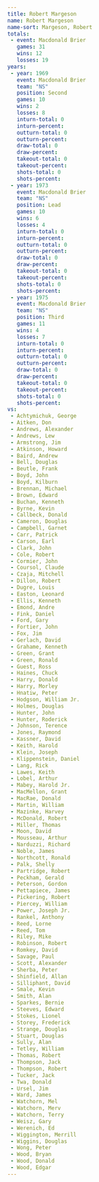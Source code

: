 ```yaml
---
title: Robert Margeson
name: Robert Margeson
name-sort: Margeson, Robert
totals:
 - event: Macdonald Brier
   games: 31
   wins: 12
   losses: 19
years:
 - year: 1969
   event: Macdonald Brier
   team: "NS"
   position: Second
   games: 10
   wins: 2
   losses: 8
   inturn-total: 0
   inturn-percent:
   outturn-total: 0
   outturn-percent:
   draw-total: 0
   draw-percent:
   takeout-total: 0
   takeout-percent:
   shots-total: 0
   shots-percent:
 - year: 1973
   event: Macdonald Brier
   team: "NS"
   position: Lead
   games: 10
   wins: 6
   losses: 4
   inturn-total: 0
   inturn-percent:
   outturn-total: 0
   outturn-percent:
   draw-total: 0
   draw-percent:
   takeout-total: 0
   takeout-percent:
   shots-total: 0
   shots-percent:
 - year: 1975
   event: Macdonald Brier
   team: "NS"
   position: Third
   games: 11
   wins: 4
   losses: 7
   inturn-total: 0
   inturn-percent:
   outturn-total: 0
   outturn-percent:
   draw-total: 0
   draw-percent:
   takeout-total: 0
   takeout-percent:
   shots-total: 0
   shots-percent:
vs:
 - Achtymichuk, George
 - Aitken, Don
 - Andrews, Alexander
 - Andrews, Lew
 - Armstrong, Jim
 - Atkinson, Howard
 - Baird, Andrew
 - Bell, Douglas
 - Beutle, Frank
 - Boyd, John
 - Boyd, Kilburn
 - Brennan, Michael
 - Brown, Edward
 - Buchan, Kenneth
 - Byrne, Kevin
 - Callbeck, Donald
 - Cameron, Douglas
 - Campbell, Garnet
 - Carr, Patrick
 - Carson, Earl
 - Clark, John
 - Cole, Robert
 - Cormier, John
 - Coursol, Claude
 - Czaja, Mitchell
 - Dillon, Robert
 - Dugre, Louis
 - Easton, Leonard
 - Ellis, Kenneth
 - Emond, Andre
 - Fink, Daniel
 - Ford, Gary
 - Fortier, John
 - Fox, Jim
 - Gerlach, David
 - Grahame, Kenneth
 - Green, Grant
 - Green, Ronald
 - Guest, Ross
 - Haines, Chuck
 - Harry, Donald
 - Harry, Morley
 - Hnatiw, Peter
 - Hodgson, William Jr.
 - Holmes, Douglas
 - Hunter, John
 - Hunter, Roderick
 - Johnson, Terence
 - Jones, Raymond
 - Kassner, David
 - Keith, Harold
 - Klein, Joseph
 - Klippenstein, Daniel
 - Lang, Rick
 - Lawes, Keith
 - Lobel, Arthur
 - Mabey, Harold Jr.
 - MacMellon, Grant
 - MacRae, Donald
 - Martin, William
 - Mazinke, Harvey
 - McDonald, Robert
 - Miller, Thomas
 - Moon, David
 - Mousseau, Arthur
 - Narduzzi, Richard
 - Noble, James
 - Northcott, Ronald
 - Palk, Shelly
 - Partridge, Robert
 - Peckham, Gerald
 - Peterson, Gordon
 - Pettapiece, James
 - Pickering, Robert
 - Piercey, William
 - Power, Joseph Jr.
 - Rankel, Anthony
 - Reed, Lorne
 - Reed, Tom
 - Riley, Mike
 - Robinson, Robert
 - Romkey, David
 - Savage, Paul
 - Scott, Alexander
 - Sherba, Peter
 - Shinfield, Allan
 - Silliphant, David
 - Smale, Kevin
 - Smith, Alan
 - Sparkes, Bernie
 - Steeves, Edward
 - Stokes, Lionel
 - Storey, Frederick
 - Strange, Douglas
 - Stuart, Douglas
 - Sully, Alan
 - Tetley, William
 - Thomas, Robert
 - Thompson, Jack
 - Thompson, Robert
 - Tucker, Jack
 - Twa, Donald
 - Ursel, Jim
 - Ward, James
 - Watchorn, Mel
 - Watchorn, Merv
 - Watchorn, Terry
 - Weisz, Gary
 - Werenich, Ed
 - Wiggington, Merrill
 - Wiggins, Douglas
 - Wong, Peter
 - Wood, Bryan
 - Wood, Donald
 - Wood, Edgar
---
```


